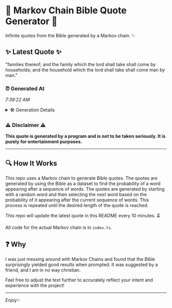 # 📖 Markov Chain Bible Quote Generator 📖

Infinite quotes from the Bible generated by a Markov chain. ✨

## ✨ Latest Quote ✨
"families thereof; and the family which the lord shall take shall come by households; and the household which the lord shall take shall come man by man."

### ⏰ Generated At
*7:39:22 AM*

<details>
    <summary>🛠️ Generation Details</summary>
    <p>
        <strong>🌱 Seed:</strong> families<br>
        <strong>🔄 Iterations:</strong> 26<br>
        <strong>📜 Context History:</strong><br>[ families ]: thereof;<br>[ families, thereof; ]: and<br>[ families, thereof;, and ]: the<br>[ families, thereof;, and, the ]: family<br>[ families, thereof;, and, the, family ]: which<br>[ families, thereof;, and, the, family, which ]: the<br>[ thereof;, and, the, family, which, the ]: lord<br>[ and, the, family, which, the, lord ]: shall<br>[ the, family, which, the, lord, shall ]: take<br>[ family, which, the, lord, shall, take ]: shall<br>[ which, the, lord, shall, take, shall ]: come<br>[ the, lord, shall, take, shall, come ]: by<br>[ lord, shall, take, shall, come, by ]: households;<br>[ shall, take, shall, come, by, households; ]: and<br>[ take, shall, come, by, households;, and ]: the<br>[ shall, come, by, households;, and, the ]: household<br>[ come, by, households;, and, the, household ]: which<br>[ by, households;, and, the, household, which ]: the<br>[ households;, and, the, household, which, the ]: lord<br>[ and, the, household, which, the, lord ]: shall<br>[ the, household, which, the, lord, shall ]: take<br>[ household, which, the, lord, shall, take ]: shall<br>[ which, the, lord, shall, take, shall ]: come<br>[ the, lord, shall, take, shall, come ]: man<br>[ lord, shall, take, shall, come, man ]: by<br>[ shall, take, shall, come, man, by ]: man.<br>
    </p>
</details>

### ⚠️ Disclaimer ⚠️
**This quote is generated by a program and is not to be taken seriously. It is purely for entertainment purposes.**

---

## 🔍 How It Works

This repo uses a Markov chain to generate Bible quotes. The quotes are generated by using the Bible as a dataset to find the probability of a word appearing after a sequence of words. The quotes are generated by starting with a random word and then selecting the next word based on the probability of it appearing after the current sequence of words. This process is repeated until the desired length of the quote is reached.

This repo will update the latest quote in this README every 10 minutes. ⏳

All code for the actual Markov chain is in `index.ts`.

## ❓ Why

I was just messing around with Markov Chains and found that the Bible surprisingly yielded good results when prompted. 
It was suggested by a friend, and I am in no way christian.

Feel free to adjust the text further to accurately reflect your intent and experience with the project!

---

*Enjoy*✨
